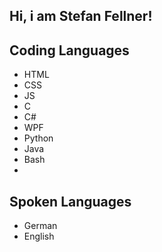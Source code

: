 ## Hi, i am Stefan Fellner!

## Coding Languages
- HTML
- CSS
- JS
- C
- C#
- WPF
- Python
- Java
- Bash
- 

## Spoken Languages
- German
- English

<!---
FellSt220132/FellSt220132 is a ✨ special ✨ repository because its `README.md` (this file) appears on your GitHub profile.
You can click the Preview link to take a look at your changes.
--->
